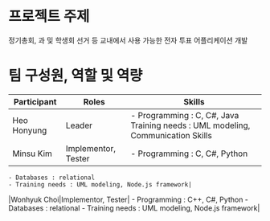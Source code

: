 # 프로젝트 주제 #

정기총회, 과 및 학생회 선거 등 교내에서 사용 가능한 전자 투표 어플리케이션 개발


# 팀 구성원, 역할 및 역량 #

|Participant|Roles|Skills|
|------|---|---|
|Heo Honyung|Leader| - Programming : C, C#, Java  Training needs : UML modeling, Communication Skills |
|Minsu Kim|Implementor, Tester|	- Programming : C, C#, Python
	- Databases : relational
	- Training needs : UML modeling, Node.js framework|
|Wonhyuk Choi|Implementor, Tester|	- Programming : C++, C#, Python
	- Databases : relational
	- Training needs : UML modeling, Node.js framework|
